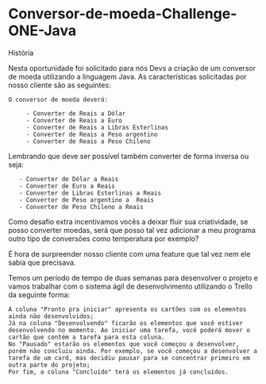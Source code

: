 # Conversor-de-moeda-Challenge-ONE-Java

História

Nesta oportunidade foi solicitado para nós Devs a criação de um conversor de moeda utilizando a linguagem Java. As características solicitadas por nosso cliente são as seguintes:

    O conversor de moeda deverá:

         - Converter de Reais a Dólar
         - Converter de Reais a Euro
         - Converter de Reais a Libras Esterlinas
         - Converter de Reais a Peso argentino
         - Converter de Reais a Peso Chileno

Lembrando que deve ser possível também converter de forma inversa ou seja:

       - Converter de Dólar a Reais
       - Converter de Euro a Reais
       - Converter de Libras Esterlinas a Reais
       - Converter de Peso argentino a  Reais
       - Converter de Peso Chileno a Reais

Como desafio extra incentivamos vocês a deixar fluir sua criatividade, se posso converter moedas, será que posso tal vez adicionar a meu programa outro tipo de conversões como temperatura por exemplo?

É hora de surpreender nosso cliente com uma feature que tal vez nem ele sabia que precisava.

Temos um período de tempo de duas semanas para desenvolver o projeto e vamos trabalhar com o sistema ágil de desenvolvimento utilizando o Trello da seguinte forma:

    A coluna "Pronto pra iniciar" apresenta os cartões com os elementos ainda não desenvolvidos;
    Já na coluna "Desenvolvendo" ficarão os elementos que você estiver desenvolvendo no momento. Ao iniciar uma tarefa, você poderá mover o cartão que contém a tarefa para esta coluna.
    No "Pausado" estarão os elementos que você começou a desenvolver, porém não concluiu ainda. Por exemplo, se você começou a desenvolver a tarefa de um card, mas decidiu pausar para se concentrar primeiro em outra parte do projeto;
    Por fim, a coluna "Concluído" terá os elementos já concluídos.

